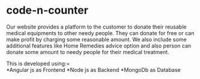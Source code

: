 # code-n-counter

Our website provides a platform to the customer to donate their reusable medical equipments to other needy people. They can donate for free or can make profit by charging some reasonable amount. We also include some additional features like Home Remedies advice option and also person can donate some amount to needy people for their medical treatment.

This is developed using:=  
*Angular js as Frontend
*Node js as Backend
*MongoDb as Database


